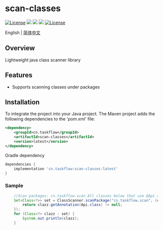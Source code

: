 scan-classes
============
<div align="left">
  <a href="https://www.apache.org/licenses/LICENSE-2.0"><img src="https://img.shields.io/badge/License-Apache%202.0-blue.svg" alt="License"></a>
  <a href="javascript:void(0);"><img src="https://img.shields.io/badge/build-passing-brightgreen" /></a>
  <a href="javascript:void(0);" target="_blank"><img src="https://img.shields.io/badge/docs-latest-brightgreen" /></a>
  <a href="https://javadoc.io/doc/cn.taskflow/scan-classes/latest/index.html" target="_blank"><img src="https://javadoc.io/badge/cn.taskflow/scan-classes/0.3.0.svg" /></a>
  <a href="https://central.sonatype.com/artifact/cn.taskflow/scan-classes?smo=true"><img src="https://img.shields.io/maven-metadata/v.svg?label=Maven%20Central&metadataUrl=https%3A%2F%2Frepo1.maven.org%2Fmaven2%2Fcn%2Ftaskflow%2Fscan-classes%2Fmaven-metadata.xml" alt="License"></a>
</div>

English | [简体中文](./README-zh_CN.md)

## Overview
Lightweight java class scanner library

## Features
* Supports scanning classes under packages


## Installation
To integrate the project into your Java project.
The Maven project adds the following dependencies to the 'pom.xml' file:
```xml
<dependency>
    <groupId>cn.taskflow</groupId>
    <artifactId>scan-classes</artifactId>
    <version>latest</version>
</dependency>
```
Gradle dependency
```groovy
dependencies {
    implementation 'cn.taskflow:scan-classes:latest'
}
```

###  Sample

```java
    //Scan packages: cn.taskflow.scan All classes below that use @Api on them
    Set<Class<?>> set = ClassScanner.scanPackage("cn.taskflow.scan", (clazz) -> {
        return clazz.getAnnotation(Api.class) != null;
    });
    for (Class<?> clazz : set) {
        System.out.println(clazz);
    }
```
	




